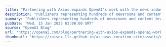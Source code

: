 ```yaml
---
title: "Partnering with Axios expands OpenAI’s work with the news industry"
description: "Publishers representing hundreds of newsrooms and content brands are using OpenAI partnerships and grant programs to adopt AI tools and strengthen the news ecosystem, while ChatGPT users gain access to information from leading, reliable publications."
summary: "Publishers representing hundreds of newsrooms and content brands are using OpenAI partnerships and grant programs to adopt AI tools and strengthen the news ecosystem, while ChatGPT users gain access to information from leading, reliable publications."
pubDate: "Wed, 15 Jan 2025 03:00:00 GMT"
source: "OpenAI Blog"
url: "https://openai.com/blog/partnering-with-axios-expands-openai-work-with-the-news-industry"
thumbnail: "https://raisex-llc.github.io/ai-news-curation-site/assets/openai_logo.png"
---
```


